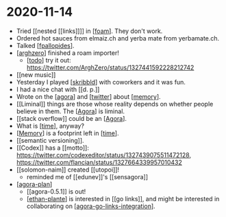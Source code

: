 # 2020-11-14

- Tried [[nested [[links]]]] in [[foam]]. They don't work.
- Ordered hot sauces from elmaiz.ch and yerba mate from yerbamate.ch.
- Talked [[fpallopides]].
- [[arghzero]] finished a roam importer!
  - [[todo]] try it out: https://twitter.com/ArghZero/status/1327441592228212742
- [[new music]]
- Yesterday I played [[skribbld]] with coworkers and it was fun.
- I had a nice chat with [[d. p.]]
- Wrote on the [[agora]] and [[twitter]] about [[memory]].
- [[Liminal]] things are those whose reality depends on whether people believe in them. The [[Agora]] is liminal.
- [[stack overflow]] could be an [[Agora]].
- What is [[time]], anyway?
- [[Memory]] is a footprint left in [[time]].
- [[semantic versioning]].
- [[Codex]] has a [[motto]]: https://twitter.com/codexeditor/status/1327439075511472128, https://twitter.com/flancian/status/1327664339957010432
- [[solomon-naim]] created [[utopoi]]!
  - reminded me of [[edunev]]'s [[sensagora]]
- [[agora-plan]]
  - [[agora-0.5.1]] is out!
  - [[ethan-plante]] is interested in [[go links]], and might be interested in collaborating on [[agora-go-links-integration]].

[//begin]: # "Autogenerated link references for markdown compatibility"
[foam]: ../foam "Foam"
[fpallopides]: ../fpallopides "Fpallopides"
[arghzero]: ../arghzero "Arghzero"
[todo]: ../todo "Todo"
[skribbld]: ../skribbld "Skribbld"
[agora]: ../agora "Agora"
[twitter]: ../twitter "Twitter"
[memory]: ../memory "Memory"
[time]: ../time "Time"
[agora-plan]: ../agora-plan "Agora Plan"
[ethan-plante]: ../ethan-plante "Ethan Plante"
[agora-go-links-integration]: ../agora-go-links-integration "Agora Go Links Integration"
[//end]: # "Autogenerated link references"
